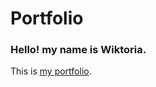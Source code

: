 # Portfolio
### Hello! my name is Wiktoria.
This is [my portfolio](https://wikroria.github.io/Portfolio/).
